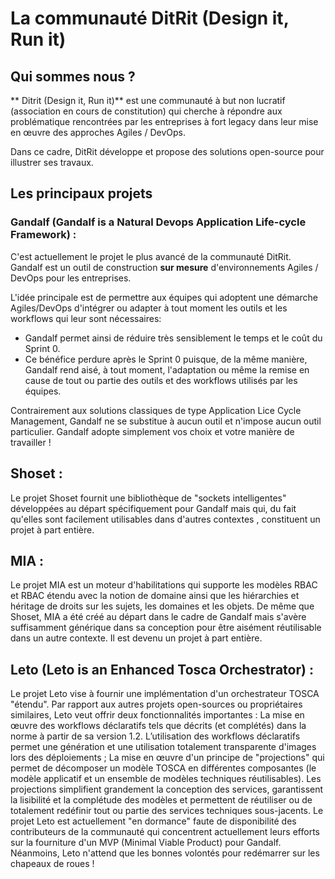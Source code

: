 # La communauté DitRit (Design it, Run it)

## Qui sommes nous ?
** Ditrit (Design it, Run it)** est une communauté à but non lucratif (association en cours de constitution) qui cherche à répondre aux problématique rencontrées par les entreprises à fort legacy  dans leur mise en œuvre des approches Agiles / DevOps. 

Dans ce cadre, DitRit développe et propose des solutions open-source pour illustrer ses travaux.

## Les principaux projets 

### Gandalf (Gandalf is a Natural Devops Application Life-cycle Framework) :
C'est actuellement le projet le plus avancé de la communauté DitRit. 
Gandalf est un outil de construction **sur mesure** d'environnements Agiles / DevOps pour les entreprises. 

L'idée principale est de permettre aux équipes qui adoptent une démarche Agiles/DevOps d'intégrer ou adapter à tout moment les outils et les workflows qui leur sont nécessaires:

* Gandalf permet ainsi de réduire très sensiblement le temps et le coût du Sprint 0. 
* Ce bénéfice perdure après le Sprint 0 puisque, de la même manière, Gandalf rend aisé, à tout moment, l'adaptation ou même la remise en cause de tout ou partie des outils et des workflows utilisés par les équipes.

Contrairement aux solutions classiques de type Application Lice Cycle Management, Gandalf ne se substitue à aucun outil et n'impose aucun outil particulier. Gandalf adopte simplement vos choix et votre manière de travailler !

## Shoset :
Le projet Shoset fournit une bibliothèque de "sockets intelligentes" développées au départ spécifiquement pour Gandalf mais qui, du fait qu'elles sont facilement utilisables dans d'autres contextes , constituent un projet à part entière.

## MIA :
Le projet MIA est un moteur d'habilitations qui supporte les modèles RBAC et RBAC étendu avec la notion de domaine ainsi que les hiérarchies et héritage de droits sur les sujets, les domaines et les objets. De même que Shoset, MIA a été créé au départ dans le cadre de Gandalf mais s'avère suffisamment générique dans sa conception pour être aisément réutilisable dans un autre contexte. Il est devenu un projet à part entière.

## Leto (Leto is an Enhanced Tosca Orchestrator) :

Le projet Leto vise à fournir une implémentation d'un orchestrateur TOSCA "étendu". Par rapport aux autres projets open-sources ou propriétaires similaires, Leto veut offrir deux fonctionnalités importantes :
La mise en œuvre des workflows déclaratifs tels que décrits (et complétés) dans la norme à partir de sa version 1.2. L’utilisation des workflows déclaratifs permet une génération et une utilisation totalement transparente d'images lors des déploiements ;
La mise en œuvre d'un principe de "projections" qui permet de décomposer un modèle TOSCA en différentes composantes (le modèle applicatif et un ensemble de modèles techniques réutilisables). Les projections simplifient grandement la conception des services, garantissent la lisibilité et la complétude des modèles et permettent de réutiliser ou de totalement redéfinir tout ou partie des services techniques sous-jacents.
Le projet Leto est actuellement "en dormance" faute de disponibilité des contributeurs de la communauté qui concentrent actuellement leurs efforts sur la fourniture d'un MVP (Minimal Viable Product) pour Gandalf. Néanmoins, Leto n'attend que les bonnes volontés pour redémarrer sur les chapeaux de roues !
